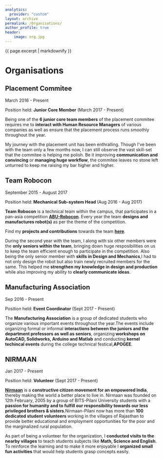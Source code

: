 ```yaml
---
analytics:
  provider: "custom"
layout: archive
permalink: /Organisations/
author_profile: true
header:
    image: org.jpg
---
```


{{ page.excerpt | markdownify }}

# Organisations

## Placement Commitee
<medium>March 2016 - Present</medium>    
<p><medium>Position held: <b>Junior Core Member</b> (March 2017 - Present)</medium></p>
<p>Being one of the <b>6 junior core team members</b> of the placement commitee requires me to <b>interact with Human Resource Managers</b> of various companies as well as ensure that the placement process runs smoothly throughout the year.</p>

<p>My journey with the placement unit has been enthralling. Though I've been with the team only a few months now, I can still observe the vast skill-set that the commitee is helping me polish. Be it improving <b>communication and convincing</b> or <b>managing huge workflow</b>, the commitee leaves no stone left unturned to keep me raising my bar higher and higher.  </p>

## Team Robocon
<medium>September 2015 - August 2017</medium>  
<p><medium>Position held:<b> Mechanical Sub-system Head </b>(Aug 2016 - Aug 2017)</medium></p>
<p><b>Team Robocon</b> is a technical team within the campus, that participates in a pan-asia competition <a href="http://aburobocon.net/"><b>ABU-Robocon</b></a>. Every year the team <b>designs and manufactures robot(s) </b>as per the theme of the competition.</p>

<p>Find my <b>projects and contributions</b> towards the team <a href="/Projects/#robocon"><b>here</b></a>.</p>

<p>During the second year with the team, I along with six other members were the <b>only seniors within the team</b>, bringing down huge resposibilities on us to keep the team efficient enough to participate in the competition. Also being the only senior member with <b>skills in Design and Mechanics</b>,I had to not only design the robot but also train newly recruited members for the same. This helped me<b> strengthen my knowledge in design and production</b> while also improving my ability to <b>clearly communicate ideas</b>.  </p>

## Manufacturing Association
<medium>Sep 2016 - Present</medium>  
<p><medium>Position held:<b> Event Coordinator </b>(Sept 2017 - Present)</medium></p>
<p>The <b>Manufacturing Association</b> is a group of dedicated students who organize various important events throughout the year.The events include organizing formal or informal <b>interactions between the juniors and the department professors as well as seniors</b>, organizing<b> workshops on AutoCAD, Solidworks, Arduino and Matlab</b> and conducting <b>kernel techincal events</b> during the college technical festical,<b>APOGEE</b>.</p>

## NIRMAAN
<medium>Jan 2017 - Present</medium>  
<p><medium>Position held: <b>Volunteer</b> (Sept 2017 - Present)</medium></p>
<p><b><a href="http://www.nirmaan.org/chapters/pilani">Nirmaan</a></b> is a <b>constructive citizen movement for an empowered India</b>, thereby making the world a better place to live in. Nirmaan was founded on 12th February, 2005 by a group of BITS-Pilani University students with a <b>passion for humanity and to fulfill our responsibility towards our less privileged brothers & sisters</b>.Nirmaan-Pilani now has more than <b>100 dedicated student volunteers </b>working in the villages of Rajasthan to provide better educational and employment opportunities for the poor and the marginalized rural population.</p>
<p>As part of being a volunteer for the organization, I <b>conducted visits to the nearby villages</b> to teach students subjects like <b>Math, Science  and English</b>. To reinforce the learning and to make it more enjoyable I <b>organized small fun activities</b> that would help students grasp concepts easily.</p>
